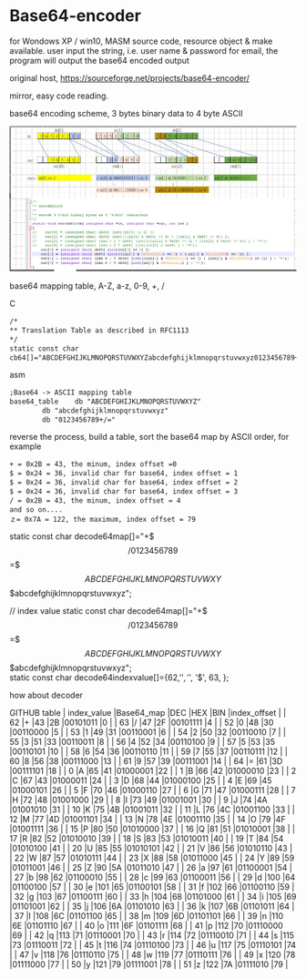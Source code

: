 # Base64-encoder
for Wondows XP / win10, MASM source code, resource object &amp; make available. user input the string, i.e. user name &amp; password for email, the program will output the base64 encoded output  

original host, https://sourceforge.net/projects/base64-encoder/

mirror, easy code reading.

base64 encoding scheme, 3 bytes binary data to 4 byte ASCII  


![base64_encoding_theory.JPG](base64_encoding_theory.JPG)  


base64 mapping table, A-Z, a-z, 0-9, +, /

C
```
/*
** Translation Table as described in RFC1113
*/
static const char cb64[]="ABCDEFGHIJKLMNOPQRSTUVWXYZabcdefghijklmnopqrstuvwxyz0123456789+/";
```  

asm
```
;Base64 -> ASCII mapping table
base64_table	db "ABCDEFGHIJKLMNOPQRSTUVWXYZ"
		db "abcdefghijklmnopqrstuvwxyz"
		db "0123456789+/="
```




reverse the process, build a table, sort the base64 map by ASCII order, for example  
```
+ = 0x2B = 43, the minum, index offset =0  
$ = 0x24 = 36, invalid char for base64, index offset = 1  
$ = 0x24 = 36, invalid char for base64, index offset = 2  
$ = 0x24 = 36, invalid char for base64, index offset = 3  
/ = 0x2B = 43, the minum, index offset = 4  
and so on....  
ｚ= 0x7A = 122, the maximum, index offset = 79  
```

static const char decode64map[]="+$$$/0123456789$$$=$$$$ABCDEFGHIJKLMNOPQRSTUVWXY$$$$$$$abcdefghijklmnopqrstuvwxyz";  

// index value
static const char decode64map[]="+$$$/0123456789$$$=$$$$ABCDEFGHIJKLMNOPQRSTUVWXY$$$$$$$abcdefghijklmnopqrstuvwxyz";  
static const char decode64indexvalue[]={62,'$', '$', '$', 63, };  



how about decoder

GITHUB table
| index_value |Base64_map |DEC |HEX |BIN |index_offset |
| 62 |+ |43 |2B |00101011 |0 |
| 63 |/ |47 |2F |00101111 |4 |
| 52 |0 |48 |30 |00110000 |5 |
| 53 |1 |49 |31 |00110001 |6 |
| 54 |2 |50 |32 |00110010 |7 |
| 55 |3 |51 |33 |00110011 |8 |
| 56 |4 |52 |34 |00110100 |9 |
| 57 |5 |53 |35 |00110101 |10 |
| 58 |6 |54 |36 |00110110 |11 |
| 59 |7 |55 |37 |00110111 |12 |
| 60 |8 |56 |38 |00111000 |13 |
| 61 |9 |57 |39 |00111001 |14 |
| 64 |= |61 |3D |00111101 |18 |
| 0 |A |65 |41 |01000001 |22 |
| 1 |B |66 |42 |01000010 |23 |
| 2 |C |67 |43 |01000011 |24 |
| 3 |D |68 |44 |01000100 |25 |
| 4 |E |69 |45 |01000101 |26 |
| 5 |F |70 |46 |01000110 |27 |
| 6 |G |71 |47 |01000111 |28 |
| 7 |H |72 |48 |01001000 |29 |
| 8 |I |73 |49 |01001001 |30 |
| 9 |J |74 |4A |01001010 |31 |
| 10 |K |75 |4B |01001011 |32 |
| 11 |L |76 |4C |01001100 |33 |
| 12 |M |77 |4D |01001101 |34 |
| 13 |N |78 |4E |01001110 |35 |
| 14 |O |79 |4F |01001111 |36 |
| 15 |P |80 |50 |01010000 |37 |
| 16 |Q |81 |51 |01010001 |38 |
| 17 |R |82 |52 |01010010 |39 |
| 18 |S |83 |53 |01010011 |40 |
| 19 |T |84 |54 |01010100 |41 |
| 20 |U |85 |55 |01010101 |42 |
| 21 |V |86 |56 |01010110 |43 |
| 22 |W |87 |57 |01010111 |44 |
| 23 |X |88 |58 |01011000 |45 |
| 24 |Y |89 |59 |01011001 |46 |
| 25 |Z |90 |5A |01011010 |47 |
| 26 |a |97 |61 |01100001 |54 |
| 27 |b |98 |62 |01100010 |55 |
| 28 |c |99 |63 |01100011 |56 |
| 29 |d |100 |64 |01100100 |57 |
| 30 |e |101 |65 |01100101 |58 |
| 31 |f |102 |66 |01100110 |59 |
| 32 |g |103 |67 |01100111 |60 |
| 33 |h |104 |68 |01101000 |61 |
| 34 |i |105 |69 |01101001 |62 |
| 35 |j |106 |6A |01101010 |63 |
| 36 |k |107 |6B |01101011 |64 |
| 37 |l |108 |6C |01101100 |65 |
| 38 |m |109 |6D |01101101 |66 |
| 39 |n |110 |6E |01101110 |67 |
| 40 |o |111 |6F |01101111 |68 |
| 41 |p |112 |70 |01110000 |69 |
| 42 |q |113 |71 |01110001 |70 |
| 43 |r |114 |72 |01110010 |71 |
| 44 |s |115 |73 |01110011 |72 |
| 45 |t |116 |74 |01110100 |73 |
| 46 |u |117 |75 |01110101 |74 |
| 47 |v |118 |76 |01110110 |75 |
| 48 |w |119 |77 |01110111 |76 |
| 49 |x |120 |78 |01111000 |77 |
| 50 |y |121 |79 |01111001 |78 |
| 51 |z |122 |7A |01111010 |79 |




